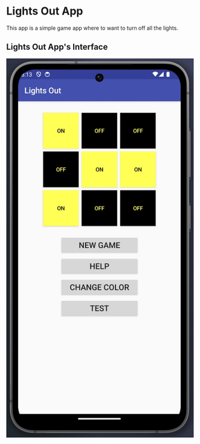 # Lights Out App

This app is a simple game app where to want to turn off all the lights.

## Lights Out App's Interface
<img src="interface.jpg" height="1000">

